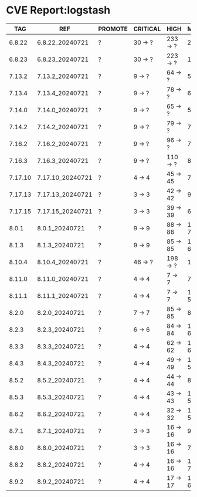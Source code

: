 # CVE Report:logstash
|   TAG   |       REF        | PROMOTE | CRITICAL |   HIGH   |  MEDIUM   |   LOW   | UNKNOWN |
|---------|------------------|---------|----------|----------|-----------|---------|---------|
| 6.8.22  | 6.8.22_20240721  | ?       | 30 -> ?  | 233 -> ? | 221 -> ?  | 36 -> ? | 0 -> ?  |
| 6.8.23  | 6.8.23_20240721  | ?       | 30 -> ?  | 223 -> ? | 130 -> ?  | 7 -> ?  | 0 -> ?  |
| 7.13.2  | 7.13.2_20240721  | ?       | 9 -> ?   | 64 -> ?  | 54 -> ?   | 9 -> ?  | 0 -> ?  |
| 7.13.4  | 7.13.4_20240721  | ?       | 9 -> ?   | 78 -> ?  | 65 -> ?   | 7 -> ?  | 0 -> ?  |
| 7.14.0  | 7.14.0_20240721  | ?       | 9 -> ?   | 65 -> ?  | 59 -> ?   | 9 -> ?  | 0 -> ?  |
| 7.14.2  | 7.14.2_20240721  | ?       | 9 -> ?   | 79 -> ?  | 72 -> ?   | 7 -> ?  | 0 -> ?  |
| 7.16.2  | 7.16.2_20240721  | ?       | 9 -> ?   | 96 -> ?  | 78 -> ?   | 8 -> ?  | 0 -> ?  |
| 7.16.3  | 7.16.3_20240721  | ?       | 9 -> ?   | 110 -> ? | 88 -> ?   | 6 -> ?  | 0 -> ?  |
| 7.17.10 | 7.17.10_20240721 | ?       | 4 -> 4   | 45 -> 45 | 73 -> 56  | 3 -> 3  | 0 -> 0  |
| 7.17.13 | 7.17.13_20240721 | ?       | 3 -> 3   | 42 -> 42 | 98 -> 53  | 21 -> 3 | 0 -> 0  |
| 7.17.15 | 7.17.15_20240721 | ?       | 3 -> 3   | 39 -> 39 | 68 -> 51  | 3 -> 3  | 0 -> 0  |
| 8.0.1   | 8.0.1_20240721   | ?       | 9 -> 9   | 88 -> 88 | 119 -> 74 | 22 -> 4 | 0 -> 0  |
| 8.1.3   | 8.1.3_20240721   | ?       | 9 -> 9   | 85 -> 85 | 114 -> 69 | 22 -> 4 | 0 -> 0  |
| 8.10.4  | 8.10.4_20240721  | ?       | 46 -> ?  | 198 -> ? | 116 -> ?  | 10 -> ? | 0 -> ?  |
| 8.11.0  | 8.11.0_20240721  | ?       | 4 -> 4   | 7 -> 7   | 73 -> 56  | 4 -> 4  | 0 -> 0  |
| 8.11.1  | 8.11.1_20240721  | ?       | 4 -> 4   | 7 -> 7   | 100 -> 55 | 22 -> 4 | 0 -> 0  |
| 8.2.0   | 8.2.0_20240721   | ?       | 7 -> 7   | 85 -> 85 | 86 -> 69  | 4 -> 4  | 0 -> 0  |
| 8.2.3   | 8.2.3_20240721   | ?       | 6 -> 6   | 84 -> 84 | 114 -> 69 | 22 -> 4 | 0 -> 0  |
| 8.3.3   | 8.3.3_20240721   | ?       | 4 -> 4   | 62 -> 62 | 107 -> 62 | 21 -> 3 | 0 -> 0  |
| 8.4.3   | 8.4.3_20240721   | ?       | 4 -> 4   | 49 -> 49 | 101 -> 56 | 21 -> 3 | 0 -> 0  |
| 8.5.2   | 8.5.2_20240721   | ?       | 4 -> 4   | 44 -> 44 | 84 -> 67  | 4 -> 4  | 0 -> 0  |
| 8.5.3   | 8.5.3_20240721   | ?       | 4 -> 4   | 43 -> 43 | 103 -> 58 | 22 -> 4 | 0 -> 0  |
| 8.6.2   | 8.6.2_20240721   | ?       | 4 -> 4   | 32 -> 32 | 100 -> 55 | 22 -> 4 | 0 -> 0  |
| 8.7.1   | 8.7.1_20240721   | ?       | 3 -> 3   | 16 -> 16 | 93 -> 48  | 22 -> 4 | 0 -> 0  |
| 8.8.0   | 8.8.0_20240721   | ?       | 3 -> 3   | 16 -> 16 | 77 -> 60  | 4 -> 4  | 0 -> 0  |
| 8.8.2   | 8.8.2_20240721   | ?       | 4 -> 4   | 16 -> 16 | 101 -> 73 | 5 -> 5  | 0 -> 0  |
| 8.9.2   | 8.9.2_20240721   | ?       | 4 -> 4   | 17 -> 17 | 109 -> 64 | 23 -> 5 | 0 -> 0  |
